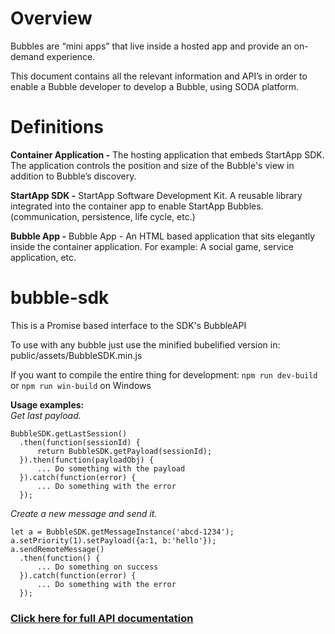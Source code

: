 # Overview
Bubbles are “mini apps” that live inside a hosted app and provide an on-demand experience. 

This document contains all the relevant information and API’s in order to enable a Bubble developer to develop a Bubble, using SODA platform.

# Definitions
**Container Application -** The hosting application that embeds StartApp SDK. The application controls the position and size of the Bubble's view in addition to Bubble’s discovery.

**StartApp SDK -** StartApp Software Development Kit. A reusable library integrated into the container app to enable StartApp Bubbles. (communication, persistence, life cycle, etc.)

**Bubble App -** Bubble App - An HTML based application that sits elegantly inside the container application.
For example: A social game, service application, etc.



# bubble-sdk
This is a Promise based interface to the SDK's BubbleAPI

To use with any bubble just use the minified bubelified version in:
public/assets/BubbleSDK.min.js

If you want to compile the entire thing for development:
`npm run dev-build` or `npm run win-build` on Windows

**Usage examples:**  
*Get last payload.*
~~~~
BubbleSDK.getLastSession()
  .then(function(sessionId) {
      return BubbleSDK.getPayload(sessionId);
  }).then(function(payloadObj) {
      ... Do something with the payload
  }).catch(function(error) {
      ... Do something with the error
  });
~~~~


*Create a new message and send it.*
~~~~
let a = BubbleSDK.getMessageInstance('abcd-1234');
a.setPriority(1).setPayload({a:1, b:'hello'});
a.sendRemoteMessage()
  .then(function() {
      ... Do something on success
  }).catch(function(error) {
      ... Do something with the error
  });
~~~~

### [Click here for full API documentation](API.md)
